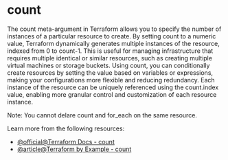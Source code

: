 # count

The count meta-argument in Terraform allows you to specify the number of instances of a particular resource to create. By setting count to a numeric value, Terraform dynamically generates multiple instances of the resource, indexed from 0 to count-1. This is useful for managing infrastructure that requires multiple identical or similar resources, such as creating multiple virtual machines or storage buckets. Using count, you can conditionally create resources by setting the value based on variables or expressions, making your configurations more flexible and reducing redundancy. Each instance of the resource can be uniquely referenced using the count.index value, enabling more granular control and customization of each resource instance.

Note: You cannot delare count and for_each on the same resource.

Learn more from the following resources:

- [@official@Terraform Docs - count](https://developer.hashicorp.com/terraform/language/meta-arguments/count)
- [@article@Terraform by Example - count](https://www.terraformbyexample.com/count)
